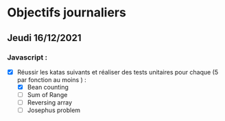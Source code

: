 # Objectifs journaliers

## Jeudi 16/12/2021


### Javascript :

* [X] Réussir les katas suivants et réaliser des tests unitaires pour chaque (5  par fonction au moins ) :
    * [X] Bean counting
    * [ ] Sum of Range
    * [ ] Reversing array
    * [ ] Josephus problem
